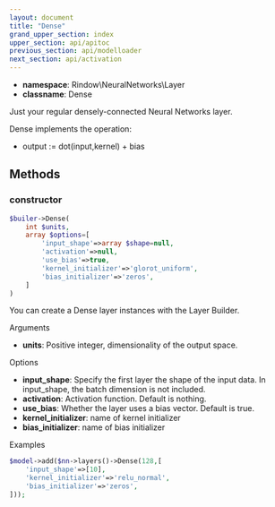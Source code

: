```yaml
---
layout: document
title: "Dense"
grand_upper_section: index
upper_section: api/apitoc
previous_section: api/modelloader
next_section: api/activation
---
```


- **namespace**: Rindow\NeuralNetworks\Layer
- **classname**: Dense

Just your regular densely-connected Neural Networks layer.

Dense implements the operation:

- output := dot(input,kernel) + bias


Methods
-------

### constructor
```php
$builer->Dense(
    int $units,
    array $options=[
        'input_shape'=>array $shape=null,
        'activation'=>null,
        'use_bias'=>true,
        'kernel_initializer'=>'glorot_uniform',
        'bias_initializer'=>'zeros',
    ]
)
```
You can create a Dense layer instances with the Layer Builder.

Arguments

- **units**: Positive integer, dimensionality of the output space.

Options

- **input_shape**: Specify the first layer the shape of the input data. In input_shape, the batch dimension is not included.
- **activation**: Activation function. Default is nothing.
- **use_bias**: Whether the layer uses a bias vector. Default is true.
- **kernel_initializer**: name of kernel initializer
- **bias_initializer**: name of bias initializer

Examples

```php
$model->add($nn->layers()->Dense(128,[
    'input_shape'=>[10],
    'kernel_initializer'=>'relu_normal',
    'bias_initializer'=>'zeros',
]));
```
